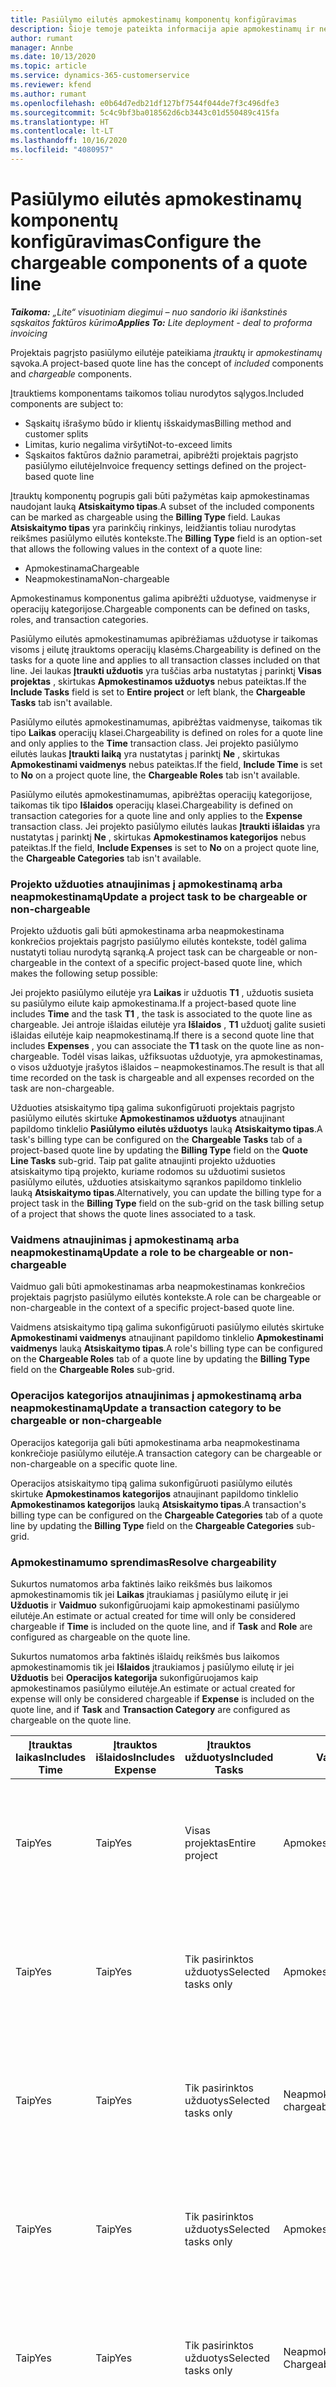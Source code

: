 ```yaml
---
title: Pasiūlymo eilutės apmokestinamų komponentų konfigūravimas
description: Šioje temoje pateikta informacija apie apmokestinamų ir neapmokestinamų komponentų nustatymą projektais pagrįsto pasiūlymo eilutėje.
author: rumant
manager: Annbe
ms.date: 10/13/2020
ms.topic: article
ms.service: dynamics-365-customerservice
ms.reviewer: kfend
ms.author: rumant
ms.openlocfilehash: e0b64d7edb21df127bf7544f044de7f3c496dfe3
ms.sourcegitcommit: 5c4c9bf3ba018562d6cb3443c01d550489c415fa
ms.translationtype: HT
ms.contentlocale: lt-LT
ms.lasthandoff: 10/16/2020
ms.locfileid: "4080957"
---
```

# <a name="configure-the-chargeable-components-of-a-quote-line"></a><span data-ttu-id="7e991-103">Pasiūlymo eilutės apmokestinamų komponentų konfigūravimas</span><span class="sxs-lookup"><span data-stu-id="7e991-103">Configure the chargeable components of a quote line</span></span>

<span data-ttu-id="7e991-104">_**Taikoma:** „Lite“ visuotiniam diegimui – nuo sandorio iki išankstinės sąskaitos faktūros kūrimo_</span><span class="sxs-lookup"><span data-stu-id="7e991-104">_**Applies To:** Lite deployment - deal to proforma invoicing_</span></span>

<span data-ttu-id="7e991-105">Projektais pagrįsto pasiūlymo eilutėje pateikiama *įtrauktų* ir *apmokestinamų* sąvoka.</span><span class="sxs-lookup"><span data-stu-id="7e991-105">A project-based quote line has the concept of *included* components and *chargeable* components.</span></span>

<span data-ttu-id="7e991-106">Įtrauktiems komponentams taikomos toliau nurodytos sąlygos.</span><span class="sxs-lookup"><span data-stu-id="7e991-106">Included components are subject to:</span></span>

  - <span data-ttu-id="7e991-107">Sąskaitų išrašymo būdo ir klientų išskaidymas</span><span class="sxs-lookup"><span data-stu-id="7e991-107">Billing method and customer splits</span></span>
  - <span data-ttu-id="7e991-108">Limitas, kurio negalima viršyti</span><span class="sxs-lookup"><span data-stu-id="7e991-108">Not-to-exceed limits</span></span> 
  - <span data-ttu-id="7e991-109">Sąskaitos faktūros dažnio parametrai, apibrėžti projektais pagrįsto pasiūlymo eilutėje</span><span class="sxs-lookup"><span data-stu-id="7e991-109">Invoice frequency settings defined on the project-based quote line</span></span>

<span data-ttu-id="7e991-110">Įtrauktų komponentų pogrupis gali būti pažymėtas kaip apmokestinamas naudojant lauką **Atsiskaitymo tipas**.</span><span class="sxs-lookup"><span data-stu-id="7e991-110">A subset of the included components can be marked as chargeable using the **Billing Type** field.</span></span> <span data-ttu-id="7e991-111">Laukas **Atsiskaitymo tipas** yra parinkčių rinkinys, leidžiantis toliau nurodytas reikšmes pasiūlymo eilutės kontekste.</span><span class="sxs-lookup"><span data-stu-id="7e991-111">The **Billing Type** field is an option-set that allows the following values in the context of a quote line:</span></span>

  - <span data-ttu-id="7e991-112">Apmokestinama</span><span class="sxs-lookup"><span data-stu-id="7e991-112">Chargeable</span></span>
  - <span data-ttu-id="7e991-113">Neapmokestinama</span><span class="sxs-lookup"><span data-stu-id="7e991-113">Non-chargeable</span></span>

<span data-ttu-id="7e991-114">Apmokestinamus komponentus galima apibrėžti užduotyse, vaidmenyse ir operacijų kategorijose.</span><span class="sxs-lookup"><span data-stu-id="7e991-114">Chargeable components can be defined on tasks, roles, and transaction categories.</span></span>

<span data-ttu-id="7e991-115">Pasiūlymo eilutės apmokestinamumas apibrėžiamas užduotyse ir taikomas visoms į eilutę įtrauktoms operacijų klasėms.</span><span class="sxs-lookup"><span data-stu-id="7e991-115">Chargeability is defined on the tasks for a quote line and applies to all transaction classes included on that line.</span></span> <span data-ttu-id="7e991-116">Jei laukas **Įtraukti užduotis** yra tuščias arba nustatytas į parinktį **Visas projektas** , skirtukas **Apmokestinamos užduotys** nebus pateiktas.</span><span class="sxs-lookup"><span data-stu-id="7e991-116">If the **Include Tasks** field is set to **Entire project** or left blank, the **Chargeable Tasks** tab isn't available.</span></span>

<span data-ttu-id="7e991-117">Pasiūlymo eilutės apmokestinamumas, apibrėžtas vaidmenyse, taikomas tik tipo **Laikas** operacijų klasei.</span><span class="sxs-lookup"><span data-stu-id="7e991-117">Chargeability is defined on roles for a quote line and only applies to the **Time** transaction class.</span></span> <span data-ttu-id="7e991-118">Jei projekto pasiūlymo eilutės laukas **Įtraukti laiką** yra nustatytas į parinktį **Ne** , skirtukas **Apmokestinami vaidmenys** nebus pateiktas.</span><span class="sxs-lookup"><span data-stu-id="7e991-118">If the field, **Include Time** is set to **No** on a project quote line, the **Chargeable Roles** tab isn't available.</span></span>

<span data-ttu-id="7e991-119">Pasiūlymo eilutės apmokestinamumas, apibrėžtas operacijų kategorijose, taikomas tik tipo **Išlaidos** operacijų klasei.</span><span class="sxs-lookup"><span data-stu-id="7e991-119">Chargeability is defined on transaction categories for a  quote line and only applies to the **Expense** transaction class.</span></span> <span data-ttu-id="7e991-120">Jei projekto pasiūlymo eilutės laukas **Įtraukti išlaidas** yra nustatytas į parinktį **Ne** , skirtukas **Apmokestinamos kategorijos** nebus pateiktas.</span><span class="sxs-lookup"><span data-stu-id="7e991-120">If the field, **Include Expenses** is set to **No** on a project quote line, the **Chargeable Categories** tab isn't available.</span></span>

### <a name="update-a-project-task-to-be-chargeable-or-non-chargeable"></a><span data-ttu-id="7e991-121">Projekto užduoties atnaujinimas į apmokestinamą arba neapmokestinamą</span><span class="sxs-lookup"><span data-stu-id="7e991-121">Update a project task to be chargeable or non-chargeable</span></span>

<span data-ttu-id="7e991-122">Projekto užduotis gali būti apmokestinama arba neapmokestinama konkrečios projektais pagrįsto pasiūlymo eilutės kontekste, todėl galima nustatyti toliau nurodytą sąranką.</span><span class="sxs-lookup"><span data-stu-id="7e991-122">A project task can be chargeable or non-chargeable in the context of a specific project-based quote line, which makes the following setup possible:</span></span>

<span data-ttu-id="7e991-123">Jei projekto pasiūlymo eilutėje yra **Laikas** ir užduotis **T1** , užduotis susieta su pasiūlymo eilute kaip apmokestinama.</span><span class="sxs-lookup"><span data-stu-id="7e991-123">If a project-based quote line includes **Time** and the task **T1** , the task is associated to the quote line as chargeable.</span></span> <span data-ttu-id="7e991-124">Jei antroje išlaidas eilutėje yra **Išlaidos** , **T1** užduotį galite susieti išlaidas eilutėje kaip neapmokestinamą.</span><span class="sxs-lookup"><span data-stu-id="7e991-124">If there is a second quote line that includes **Expenses** , you can associate the **T1** task on the quote line as non-chargeable.</span></span> <span data-ttu-id="7e991-125">Todėl visas laikas, užfiksuotas užduotyje, yra apmokestinamas, o visos užduotyje įrašytos išlaidos – neapmokestinamos.</span><span class="sxs-lookup"><span data-stu-id="7e991-125">The result is that all time recorded on the task is chargeable and all expenses recorded on the task are non-chargeable.</span></span>

<span data-ttu-id="7e991-126">Užduoties atsiskaitymo tipą galima sukonfigūruoti projektais pagrįsto pasiūlymo eilutės skirtuke **Apmokestinamos užduotys** atnaujinant papildomo tinklelio **Pasiūlymo eilutės užduotys** lauką **Atsiskaitymo tipas**.</span><span class="sxs-lookup"><span data-stu-id="7e991-126">A task's billing type can be configured on the **Chargeable Tasks** tab of a project-based quote line by updating the **Billing Type** field on the **Quote Line Tasks** sub-grid.</span></span> <span data-ttu-id="7e991-127">Taip pat galite atnaujinti projekto užduoties atsiskaitymo tipą projekto, kuriame rodomos su užduotimi susietos pasiūlymo eilutės, užduoties atsiskaitymo sąrankos papildomo tinklelio lauką **Atsiskaitymo tipas**.</span><span class="sxs-lookup"><span data-stu-id="7e991-127">Alternatively, you can update the billing type for a project task in the **Billing Type** field on the sub-grid on the task billing setup of a project that shows the quote lines associated to a task.</span></span>

### <a name="update-a-role-to-be-chargeable-or-non-chargeable"></a><span data-ttu-id="7e991-128">Vaidmens atnaujinimas į apmokestinamą arba neapmokestinamą</span><span class="sxs-lookup"><span data-stu-id="7e991-128">Update a role to be chargeable or non-chargeable</span></span>

<span data-ttu-id="7e991-129">Vaidmuo gali būti apmokestinamas arba neapmokestinamas konkrečios projektais pagrįsto pasiūlymo eilutės kontekste.</span><span class="sxs-lookup"><span data-stu-id="7e991-129">A role can be chargeable or non-chargeable in the context of a specific project-based quote line.</span></span>

<span data-ttu-id="7e991-130">Vaidmens atsiskaitymo tipą galima sukonfigūruoti pasiūlymo eilutės skirtuke **Apmokestinami vaidmenys** atnaujinant papildomo tinklelio **Apmokestinami vaidmenys** lauką **Atsiskaitymo tipas**.</span><span class="sxs-lookup"><span data-stu-id="7e991-130">A role's billing type can be configured on the **Chargeable Roles** tab of a quote line by updating the **Billing Type** field on the **Chargeable Roles** sub-grid.</span></span>

### <a name="update-a-transaction-category-to-be-chargeable-or-non-chargeable"></a><span data-ttu-id="7e991-131">Operacijos kategorijos atnaujinimas į apmokestinamą arba neapmokestinamą</span><span class="sxs-lookup"><span data-stu-id="7e991-131">Update a transaction category to be chargeable or non-chargeable</span></span>

<span data-ttu-id="7e991-132">Operacijos kategorija gali būti apmokestinama arba neapmokestinama konkrečioje pasiūlymo eilutėje.</span><span class="sxs-lookup"><span data-stu-id="7e991-132">A transaction category can be chargeable or non-chargeable on a specific quote line.</span></span>

<span data-ttu-id="7e991-133">Operacijos atsiskaitymo tipą galima sukonfigūruoti pasiūlymo eilutės skirtuke **Apmokestinamos kategorijos** atnaujinant papildomo tinklelio **Apmokestinamos kategorijos** lauką **Atsiskaitymo tipas**.</span><span class="sxs-lookup"><span data-stu-id="7e991-133">A transaction's billing type can be configured on the **Chargeable Categories** tab of a quote line by updating the **Billing Type** field on the **Chargeable Categories** sub-grid.</span></span>

### <a name="resolve-chargeability"></a><span data-ttu-id="7e991-134">Apmokestinamumo sprendimas</span><span class="sxs-lookup"><span data-stu-id="7e991-134">Resolve chargeability</span></span>
<span data-ttu-id="7e991-135">Sukurtos numatomos arba faktinės laiko reikšmės bus laikomos apmokestinamomis tik jei **Laikas** įtraukiamas į pasiūlymo eilutę ir jei **Užduotis** ir **Vaidmuo** sukonfigūruojami kaip apmokestinami pasiūlymo eilutėje.</span><span class="sxs-lookup"><span data-stu-id="7e991-135">An estimate or actual created for time will only be considered chargeable if **Time** is included on the quote line, and if **Task** and **Role** are configured as chargeable on the quote line.</span></span>

<span data-ttu-id="7e991-136">Sukurtos numatomos arba faktinės išlaidų reikšmės bus laikomos apmokestinamomis tik jei **Išlaidos** įtraukiamos į pasiūlymo eilutę ir jei **Užduotis** bei **Operacijos kategorija** sukonfigūruojamos kaip apmokestinamos pasiūlymo eilutėje.</span><span class="sxs-lookup"><span data-stu-id="7e991-136">An estimate or actual created for expense will only be considered chargeable if **Expense** is included on the quote line, and if **Task** and **Transaction Category** are configured as chargeable on the quote line.</span></span>

| <span data-ttu-id="7e991-137">Įtrauktas laikas</span><span class="sxs-lookup"><span data-stu-id="7e991-137">Includes Time</span></span> | <span data-ttu-id="7e991-138">Įtrauktos išlaidos</span><span class="sxs-lookup"><span data-stu-id="7e991-138">Includes Expense</span></span> | <span data-ttu-id="7e991-139">Įtrauktos užduotys</span><span class="sxs-lookup"><span data-stu-id="7e991-139">Included Tasks</span></span> | <span data-ttu-id="7e991-140">Vaidmuo</span><span class="sxs-lookup"><span data-stu-id="7e991-140">Role</span></span> | <span data-ttu-id="7e991-141">Kategorija.</span><span class="sxs-lookup"><span data-stu-id="7e991-141">Category</span></span> | <span data-ttu-id="7e991-142">Užduotis</span><span class="sxs-lookup"><span data-stu-id="7e991-142">Task</span></span> | <span data-ttu-id="7e991-143">Sąskaitų siuntimas</span><span class="sxs-lookup"><span data-stu-id="7e991-143">Billing</span></span> |
| --- | --- | --- | --- | --- | --- | --- |
| <span data-ttu-id="7e991-144">Taip</span><span class="sxs-lookup"><span data-stu-id="7e991-144">Yes</span></span> | <span data-ttu-id="7e991-145">Taip</span><span class="sxs-lookup"><span data-stu-id="7e991-145">Yes</span></span> | <span data-ttu-id="7e991-146">Visas projektas</span><span class="sxs-lookup"><span data-stu-id="7e991-146">Entire project</span></span> | <span data-ttu-id="7e991-147">Apmokestinama</span><span class="sxs-lookup"><span data-stu-id="7e991-147">Chargeable</span></span> | <span data-ttu-id="7e991-148">Apmokestinama</span><span class="sxs-lookup"><span data-stu-id="7e991-148">Chargeable</span></span> | <span data-ttu-id="7e991-149">Negalima nustatyti</span><span class="sxs-lookup"><span data-stu-id="7e991-149">Can't be set</span></span> | <span data-ttu-id="7e991-150">Atsiskaitymas pagal faktinį laiką: Apmokestinamas</span><span class="sxs-lookup"><span data-stu-id="7e991-150">Billing on a time actual: Chargeable</span></span> </br><span data-ttu-id="7e991-151">Atsiskaitymas pagal faktines išlaidas: Apmokestinamas</span><span class="sxs-lookup"><span data-stu-id="7e991-151">Billing type on expense actual: Chargeable</span></span> |
| <span data-ttu-id="7e991-152">Taip</span><span class="sxs-lookup"><span data-stu-id="7e991-152">Yes</span></span> | <span data-ttu-id="7e991-153">Taip</span><span class="sxs-lookup"><span data-stu-id="7e991-153">Yes</span></span> | <span data-ttu-id="7e991-154">Tik pasirinktos užduotys</span><span class="sxs-lookup"><span data-stu-id="7e991-154">Selected tasks only</span></span> | <span data-ttu-id="7e991-155">Apmokestinama</span><span class="sxs-lookup"><span data-stu-id="7e991-155">Chargeable</span></span> | <span data-ttu-id="7e991-156">Apmokestinama</span><span class="sxs-lookup"><span data-stu-id="7e991-156">Chargeable</span></span> | <span data-ttu-id="7e991-157">Apmokestinama</span><span class="sxs-lookup"><span data-stu-id="7e991-157">Chargeable</span></span> | <span data-ttu-id="7e991-158">Atsiskaitymas pagal faktinį laiką: Apmokestinamas</span><span class="sxs-lookup"><span data-stu-id="7e991-158">Billing on a time actual: Chargeable</span></span></br><span data-ttu-id="7e991-159">Atsiskaitymas pagal faktines išlaidas: Apmokestinamas</span><span class="sxs-lookup"><span data-stu-id="7e991-159">Billing type on expense actual: Chargeable</span></span> |
| <span data-ttu-id="7e991-160">Taip</span><span class="sxs-lookup"><span data-stu-id="7e991-160">Yes</span></span> | <span data-ttu-id="7e991-161">Taip</span><span class="sxs-lookup"><span data-stu-id="7e991-161">Yes</span></span> | <span data-ttu-id="7e991-162">Tik pasirinktos užduotys</span><span class="sxs-lookup"><span data-stu-id="7e991-162">Selected tasks only</span></span> | <span data-ttu-id="7e991-163">Neapmokestinama</span><span class="sxs-lookup"><span data-stu-id="7e991-163">Non-chargeable</span></span> | <span data-ttu-id="7e991-164">Apmokestinama</span><span class="sxs-lookup"><span data-stu-id="7e991-164">Chargeable</span></span> | <span data-ttu-id="7e991-165">Apmokestinama</span><span class="sxs-lookup"><span data-stu-id="7e991-165">Chargeable</span></span> | <span data-ttu-id="7e991-166">Atsiskaitymas pagal faktinį laiką: Neapmokestinamas</span><span class="sxs-lookup"><span data-stu-id="7e991-166">Billing on a time actual: Non-Chargeable</span></span></br><span data-ttu-id="7e991-167">Atsiskaitymas pagal faktines išlaidas: Apmokestinamas</span><span class="sxs-lookup"><span data-stu-id="7e991-167">Billing type on expense actual: Chargeable</span></span> |
| <span data-ttu-id="7e991-168">Taip</span><span class="sxs-lookup"><span data-stu-id="7e991-168">Yes</span></span> | <span data-ttu-id="7e991-169">Taip</span><span class="sxs-lookup"><span data-stu-id="7e991-169">Yes</span></span> | <span data-ttu-id="7e991-170">Tik pasirinktos užduotys</span><span class="sxs-lookup"><span data-stu-id="7e991-170">Selected tasks only</span></span> | <span data-ttu-id="7e991-171">Apmokestinama</span><span class="sxs-lookup"><span data-stu-id="7e991-171">Chargeable</span></span> | <span data-ttu-id="7e991-172">Apmokestinama</span><span class="sxs-lookup"><span data-stu-id="7e991-172">Chargeable</span></span> | <span data-ttu-id="7e991-173">Neapmokestinama</span><span class="sxs-lookup"><span data-stu-id="7e991-173">Non-Chargeable</span></span> | <span data-ttu-id="7e991-174">Atsiskaitymas pagal faktinį laiką: Neapmokestinamas</span><span class="sxs-lookup"><span data-stu-id="7e991-174">Billing on a time actual: Non-Chargeable</span></span></br> <span data-ttu-id="7e991-175">Atsiskaitymas pagal faktines išlaidas: Neapmokestinamas</span><span class="sxs-lookup"><span data-stu-id="7e991-175">Billing type on expense actual: Non-Chargeable</span></span> |
| <span data-ttu-id="7e991-176">Taip</span><span class="sxs-lookup"><span data-stu-id="7e991-176">Yes</span></span> | <span data-ttu-id="7e991-177">Taip</span><span class="sxs-lookup"><span data-stu-id="7e991-177">Yes</span></span> | <span data-ttu-id="7e991-178">Tik pasirinktos užduotys</span><span class="sxs-lookup"><span data-stu-id="7e991-178">Selected tasks only</span></span> | <span data-ttu-id="7e991-179">Neapmokestinama</span><span class="sxs-lookup"><span data-stu-id="7e991-179">Non-Chargeable</span></span> | <span data-ttu-id="7e991-180">Apmokestinama</span><span class="sxs-lookup"><span data-stu-id="7e991-180">Chargeable</span></span> | <span data-ttu-id="7e991-181">Neapmokestinama</span><span class="sxs-lookup"><span data-stu-id="7e991-181">Non- Chargeable</span></span> | <span data-ttu-id="7e991-182">Atsiskaitymas pagal faktinį laiką: Neapmokestinamas</span><span class="sxs-lookup"><span data-stu-id="7e991-182">Billing on a time actual: Non-Chargeable</span></span></br> <span data-ttu-id="7e991-183">Atsiskaitymas pagal faktines išlaidas: Neapmokestinamas</span><span class="sxs-lookup"><span data-stu-id="7e991-183">Billing type on expense actual: Non-Chargeable</span></span> |
| <span data-ttu-id="7e991-184">Taip</span><span class="sxs-lookup"><span data-stu-id="7e991-184">Yes</span></span> | <span data-ttu-id="7e991-185">Taip</span><span class="sxs-lookup"><span data-stu-id="7e991-185">Yes</span></span> | <span data-ttu-id="7e991-186">Tik pasirinktos užduotys</span><span class="sxs-lookup"><span data-stu-id="7e991-186">Selected tasks only</span></span> | <span data-ttu-id="7e991-187">Neapmokestinama</span><span class="sxs-lookup"><span data-stu-id="7e991-187">Non-Chargeable</span></span> | <span data-ttu-id="7e991-188">Neapmokestinama</span><span class="sxs-lookup"><span data-stu-id="7e991-188">Non-Chargeable</span></span> | <span data-ttu-id="7e991-189">Apmokestinama</span><span class="sxs-lookup"><span data-stu-id="7e991-189">Chargeable</span></span> | <span data-ttu-id="7e991-190">Atsiskaitymas pagal faktinį laiką: Neapmokestinamas</span><span class="sxs-lookup"><span data-stu-id="7e991-190">Billing on a time actual: Non-Chargeable</span></span></br> <span data-ttu-id="7e991-191">Atsiskaitymas pagal faktines išlaidas: Neapmokestinamas</span><span class="sxs-lookup"><span data-stu-id="7e991-191">Billing type on expense actual: Non-Chargeable</span></span> |
| <span data-ttu-id="7e991-192">No</span><span class="sxs-lookup"><span data-stu-id="7e991-192">No</span></span> | <span data-ttu-id="7e991-193">Taip</span><span class="sxs-lookup"><span data-stu-id="7e991-193">Yes</span></span> | <span data-ttu-id="7e991-194">Visas projektas</span><span class="sxs-lookup"><span data-stu-id="7e991-194">Entire project</span></span> | <span data-ttu-id="7e991-195">Negalima nustatyti</span><span class="sxs-lookup"><span data-stu-id="7e991-195">Can't be set</span></span> | <span data-ttu-id="7e991-196">Apmokestinama</span><span class="sxs-lookup"><span data-stu-id="7e991-196">Chargeable</span></span> | <span data-ttu-id="7e991-197">Negalima nustatyti</span><span class="sxs-lookup"><span data-stu-id="7e991-197">Can't be set</span></span> | <span data-ttu-id="7e991-198">Atsiskaitymas pagal faktinį laiką: Nėra</span><span class="sxs-lookup"><span data-stu-id="7e991-198">Billing on a time actual: Not available</span></span> </br><span data-ttu-id="7e991-199">Atsiskaitymas pagal faktines išlaidas: Apmokestinamas</span><span class="sxs-lookup"><span data-stu-id="7e991-199">Billing type on expense actual: Chargeable</span></span> |
| <span data-ttu-id="7e991-200">No</span><span class="sxs-lookup"><span data-stu-id="7e991-200">No</span></span> | <span data-ttu-id="7e991-201">Taip</span><span class="sxs-lookup"><span data-stu-id="7e991-201">Yes</span></span> | <span data-ttu-id="7e991-202">Visas projektas</span><span class="sxs-lookup"><span data-stu-id="7e991-202">Entire project</span></span> | <span data-ttu-id="7e991-203">Negalima nustatyti</span><span class="sxs-lookup"><span data-stu-id="7e991-203">Can't be set</span></span> | <span data-ttu-id="7e991-204">Neapmokestinama</span><span class="sxs-lookup"><span data-stu-id="7e991-204">Non-chargeable</span></span> | <span data-ttu-id="7e991-205">Negalima nustatyti</span><span class="sxs-lookup"><span data-stu-id="7e991-205">Can't be set</span></span> | <span data-ttu-id="7e991-206">Atsiskaitymas pagal faktinį laiką: Nėra</span><span class="sxs-lookup"><span data-stu-id="7e991-206">Billing on a time actual: Not available</span></span> </br><span data-ttu-id="7e991-207">Atsiskaitymas pagal faktines išlaidas: Neapmokestinamas</span><span class="sxs-lookup"><span data-stu-id="7e991-207">Billing type on expense actual: Non-chargeable</span></span> |
| <span data-ttu-id="7e991-208">Taip</span><span class="sxs-lookup"><span data-stu-id="7e991-208">Yes</span></span> | <span data-ttu-id="7e991-209">No</span><span class="sxs-lookup"><span data-stu-id="7e991-209">No</span></span> | <span data-ttu-id="7e991-210">Visas projektas</span><span class="sxs-lookup"><span data-stu-id="7e991-210">Entire project</span></span> | <span data-ttu-id="7e991-211">Apmokestinama</span><span class="sxs-lookup"><span data-stu-id="7e991-211">Chargeable</span></span> | <span data-ttu-id="7e991-212">Negalima nustatyti</span><span class="sxs-lookup"><span data-stu-id="7e991-212">Can't be set</span></span> | <span data-ttu-id="7e991-213">Negalima nustatyti</span><span class="sxs-lookup"><span data-stu-id="7e991-213">Can't be set</span></span> | <span data-ttu-id="7e991-214">Atsiskaitymas pagal faktinį laiką: Apmokestinamas</span><span class="sxs-lookup"><span data-stu-id="7e991-214">Billing on a time actual: Chargeable</span></span></br><span data-ttu-id="7e991-215">Atsiskaitymas pagal faktines išlaidas: Nėra</span><span class="sxs-lookup"><span data-stu-id="7e991-215">Billing type on expense actual: Not available</span></span> |
| <span data-ttu-id="7e991-216">Taip</span><span class="sxs-lookup"><span data-stu-id="7e991-216">Yes</span></span> | <span data-ttu-id="7e991-217">No</span><span class="sxs-lookup"><span data-stu-id="7e991-217">No</span></span> | <span data-ttu-id="7e991-218">Visas projektas</span><span class="sxs-lookup"><span data-stu-id="7e991-218">Entire project</span></span> | <span data-ttu-id="7e991-219">Neapmokestinama</span><span class="sxs-lookup"><span data-stu-id="7e991-219">Non-chargeable</span></span> | <span data-ttu-id="7e991-220">Negalima nustatyti</span><span class="sxs-lookup"><span data-stu-id="7e991-220">Can't be set</span></span> | <span data-ttu-id="7e991-221">Negalima nustatyti</span><span class="sxs-lookup"><span data-stu-id="7e991-221">Can't be set</span></span> | <span data-ttu-id="7e991-222">Atsiskaitymas pagal faktinį laiką: Neapmokestinamas</span><span class="sxs-lookup"><span data-stu-id="7e991-222">Billing on a time actual: Non-chargeable</span></span> </br><span data-ttu-id="7e991-223">Atsiskaitymas pagal faktines išlaidas: Nėra</span><span class="sxs-lookup"><span data-stu-id="7e991-223">Billing type on expense actual: Not available</span></span> |
